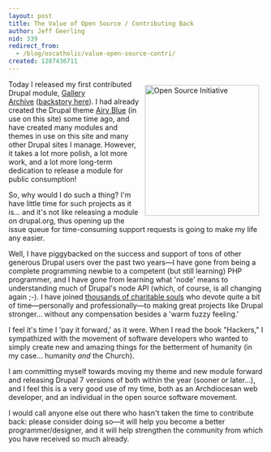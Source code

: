 ```yaml
---
layout: post
title: The Value of Open Source / Contributing Back
author: Jeff Geerling
nid: 339
redirect_from:
  - /blog/oscatholic/value-open-source-contri/
created: 1287436711
---
```

<p><a href="http://www.opensource.org/"><img alt="Open Source Initiative" src="http://www.opensourcecatholic.com/sites/opensourcecatholic.com/files/user-uploads/oscatholic/osi_standard_logo.png" style="border-top-width: 0px; border-right-width: 0px; border-bottom-width: 0px; border-left-width: 0px; border-top-style: solid; border-right-style: solid; border-bottom-style: solid; border-left-style: solid; margin-left: 10px; margin-right: 10px; margin-top: 10px; margin-bottom: 10px; float: right; width: 225px; height: 258px; " title="" /></a>Today I released my first contributed Drupal module, <a href="http://drupal.org/project/gallery_archive">Gallery Archive</a>&nbsp;(<a href="http://www.lifeisaprayer.com/blog/2010/just-created-new-drupal-module">backstory here</a>). I had already created the Drupal theme <a href="http://drupal.org/project/airyblue">Airy Blue</a> (in use on this site) some time ago, and have created many modules and themes in use on this site and many other Drupal sites I manage. However, it takes a lot more polish, a lot more work, and a lot more long-term dedication to release a module for public consumption!</p>
<p>So, why would I do such a thing? I&#39;m have little time for such projects as it is... and it&#39;s not like releasing a module on drupal.org, thus opening up the issue queue for time-consuming support requests is going to make my life any easier.</p>
<p>Well, I have piggybacked on the success and support of tons of other generous Drupal users over the past two years&mdash;I have gone from being a complete programming newbie to a competent (but still learning) PHP programmer, and I have gone from learning what &#39;node&#39; means to understanding much of Drupal&#39;s node API (which, of course, is all changing again ;-). I have joined <a href="http://www.webchick.net/node/22">thousands of charitable souls</a> who devote quite a bit of time&mdash;personally and professionally&mdash;to making great projects like Drupal stronger... without any compensation besides a &#39;warm fuzzy feeling.&#39;</p>
<p>I feel it&#39;s time I &#39;pay it forward,&#39; as it were. When I read the book &quot;Hackers,&quot; I sympathized with the movement of software developers who wanted to simply create new and amazing things for the betterment of humanity (in my case... humanity <em>and</em> the Church).</p>
<!--break-->
<p>I am committing myself towards moving my theme and new module forward and releasing Drupal 7 versions of both within the year (sooner or later...), and I feel this is a very good use of my time, both as an Archdiocesan web developer, and an individual in the open source software movement.</p>
<p>I would call anyone else out there who hasn&#39;t taken the time to contribute back: please consider doing so&mdash;it will help you become a better programmer/designer, and it will help strengthen the community from which you have received so much already.</p>
